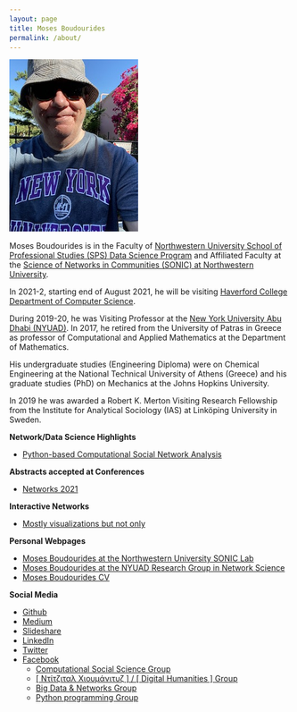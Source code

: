 ```yaml
---
layout: page
title: Moses Boudourides
permalink: /about/
---
```

![](images/IMG-1651.JPG)

Moses Boudourides is in the Faculty of [Northwestern University School of Professional Studies (SPS) Data Science Program](https://sps.northwestern.edu/masters/data-science/faculty.php) and Affiliated Faculty at the [Science of Networks in Communities (SONIC) at Northwestern University](http://sonic.northwestern.edu/people/affiliated-faculty/moses-boudourides/). 

In 2021-2, starting end of August 2021, he will be visiting [Haverford College](https://www.haverford.edu/) [Department of Computer Science](https://www.haverford.edu/computer-science).

During 2019-20, he was Visiting Professor at the [New York University Abu Dhabi (NYUAD)](https://nyuad.nyu.edu/en/). In 2017, he retired from the University of Patras in Greece as professor of Computational and Applied Mathematics at the Department of Mathematics.

His undergraduate studies (Engineering Diploma) were on Chemical Engineering at the National Technical University of Athens (Greece) and his graduate studies (PhD) on Mechanics at the Johns Hopkins University.

In 2019 he was awarded a Robert K. Merton Visiting Research Fellowship from the Institute for Analytical Sociology (IAS) at Linköping University in Sweden.

**Network/Data Science Highlights**
* [Python-based Computational Social Network Analysis](https://nbviewer.jupyter.org/github/mboudour/var/tree/master/CompSocialNetworkAnalysis/)

**Abstracts accepted at Conferences**
* [Networks 2021](https://sonic.northwestern.edu/sonic-faculty-affiliate-will-also-attend-networks2021/)

**Interactive Networks**
* [Mostly visualizations but not only](https://mboudour.github.io/var/index.html)

**Personal Webpages**
* [Moses Boudourides at the Northwestern University SONIC Lab](http://sonic.northwestern.edu/people/affiliated-faculty/moses-boudourides/)
* [Moses Boudourides at the NYUAD Research Group in Network Science](https://sites.google.com/nyu.edu/rgns/members)
* [Moses Boudourides CV](https://www.dropbox.com/s/s7n63zum1498q0i/Boudourides_CV_Aug2020a.pdf?dl=0)

**Social Media**
* [Github](https://github.com/mboudour)
* [Medium](https://medium.com/@mosabou)
* [Slideshare](https://www.slideshare.net/MosesBoudourides)
* [LinkedIn](https://www.linkedin.com/in/moses-boudourides-24aba121/)
* [Twitter](https://twitter.com/mosabou)
* [Facebook](https://www.facebook.com/moses.boudourides)
  - [Computational Social Science Group](https://www.facebook.com/groups/523771471380181/)
  - [[ Ντίτζιταλ Χιουμάνιτυζ ] / [ Digital Humanities ] Group](https://www.facebook.com/groups/1960653647501516/)
  - [Big Data & Networks Group](https://www.facebook.com/groups/925927650775110/)
  - [Python programming Group](https://www.facebook.com/groups/452410538247509/)
